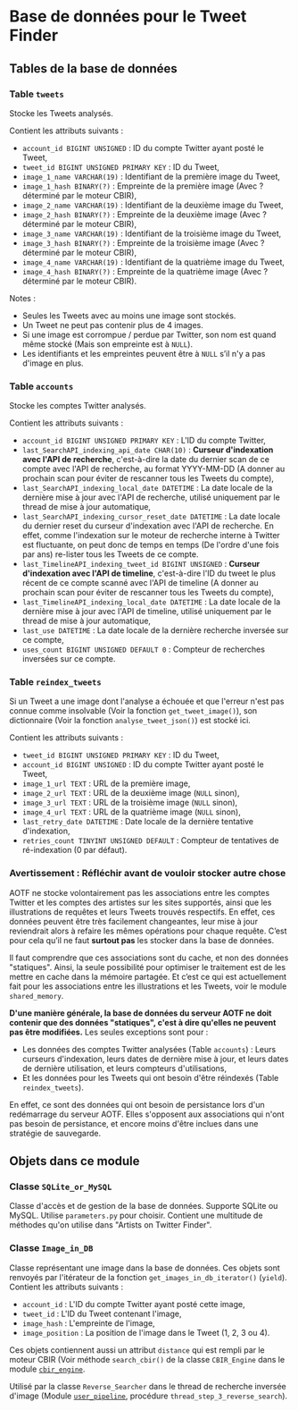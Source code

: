 # Base de données pour le Tweet Finder

## Tables de la base de données

### Table `tweets`

Stocke les Tweets analysés.

Contient les attributs suivants :
* `account_id BIGINT UNSIGNED` : ID du compte Twitter ayant posté le Tweet,
* `tweet_id BIGINT UNSIGNED PRIMARY KEY` : ID du Tweet,
* `image_1_name VARCHAR(19)` : Identifiant de la première image du Tweet,
* `image_1_hash BINARY(?)` : Empreinte de la première image (Avec ? déterminé par le moteur CBIR),
* `image_2_name VARCHAR(19)` : Identifiant de la deuxième image du Tweet,
* `image_2_hash BINARY(?)` : Empreinte de la deuxième image (Avec ? déterminé par le moteur CBIR),
* `image_3_name VARCHAR(19)` : Identifiant de la troisième image du Tweet,
* `image_3_hash BINARY(?)` : Empreinte de la troisième image (Avec ? déterminé par le moteur CBIR),
* `image_4_name VARCHAR(19)` : Identifiant de la quatrième image du Tweet,
* `image_4_hash BINARY(?)` : Empreinte de la quatrième image (Avec ? déterminé par le moteur CBIR).

Notes :
* Seules les Tweets avec au moins une image sont stockés.
* Un Tweet ne peut pas contenir plus de 4 images.
* Si une image est corrompue / perdue par Twitter, son nom est quand même stocké (Mais son empreinte est à `NULL`).
* Les identifiants et les empreintes peuvent être à `NULL` s’il n'y a pas d'image en plus.

### Table `accounts`

Stocke les comptes Twitter analysés.

Contient les attributs suivants :
* `account_id BIGINT UNSIGNED PRIMARY KEY` : L'ID du compte Twitter,
* `last_SearchAPI_indexing_api_date CHAR(10)` : **Curseur d'indexation avec l'API de recherche**, c'est-à-dire la date du dernier scan de ce compte avec l'API de recherche, au format YYYY-MM-DD (A donner au prochain scan pour éviter de rescanner tous les Tweets du compte),
* `last_SearchAPI_indexing_local_date DATETIME` : La date locale de la dernière mise à jour avec l'API de recherche, utilisé uniquement par le thread de mise à jour automatique,
* `last_SearchAPI_indexing_cursor_reset_date DATETIME` : La date locale du dernier reset du curseur d'indexation avec l'API de recherche. En effet, comme l'indexation sur le moteur de recherche interne à Twitter est fluctuante, on peut donc de temps en temps (De l'ordre d'une fois par ans) re-lister tous les Tweets de ce compte.
* `last_TimelineAPI_indexing_tweet_id BIGINT UNSIGNED` : **Curseur d'indexation avec l'API de timeline**, c'est-à-dire l'ID du tweet le plus récent de ce compte scanné avec l'API de timeline (A donner au prochain scan pour éviter de rescanner tous les Tweets du compte),
* `last_TimelineAPI_indexing_local_date DATETIME` : La date locale de la dernière mise à jour avec l'API de timeline, utilisé uniquement par le thread de mise à jour automatique,
* `last_use DATETIME` : La date locale de la dernière recherche inversée sur ce compte,
* `uses_count BIGINT UNSIGNED DEFAULT 0` : Compteur de recherches inversées sur ce compte.

### Table `reindex_tweets`

Si un Tweet a une image dont l'analyse a échouée et que l'erreur n'est pas connue comme insolvable (Voir la fonction `get_tweet_image()`), son dictionnaire (Voir la fonction `analyse_tweet_json()`) est stocké ici.

Contient les attributs suivants :
* `tweet_id BIGINT UNSIGNED PRIMARY KEY` : ID du Tweet,
* `account_id BIGINT UNSIGNED` : ID du compte Twitter ayant posté le Tweet,
* `image_1_url TEXT` : URL de la première image,
* `image_2_url TEXT` : URL de la deuxième image (`NULL` sinon),
* `image_3_url TEXT` : URL de la troisième image (`NULL` sinon),
* `image_4_url TEXT` : URL de la quatrième image (`NULL` sinon),
* `last_retry_date DATETIME` : Date locale de la dernière tentative d'indexation,
* `retries_count TINYINT UNSIGNED DEFAULT` : Compteur de tentatives de ré-indexation (0 par défaut).

### Avertissement : Réfléchir avant de vouloir stocker autre chose

AOTF ne stocke volontairement pas les associations entre les comptes Twitter et les comptes des artistes sur les sites supportés, ainsi que les illustrations de requêtes et leurs Tweets trouvés respectifs. En effet, ces données peuvent être très facilement changeantes, leur mise à jour reviendrait alors à refaire les mêmes opérations pour chaque requête. C’est pour cela qu’il ne faut **surtout pas** les stocker dans la base de données.

Il faut comprendre que ces associations sont du cache, et non des données "statiques". Ainsi, la seule possibilité pour optimiser le traitement est de les mettre en cache dans la mémoire partagée. Et c’est ce qui est actuellement fait pour les associations entre les illustrations et les Tweets, voir le module `shared_memory`.

**D'une manière générale, la base de données du serveur AOTF ne doit contenir que des données "statiques", c'est à dire qu'elles ne peuvent pas être modifiées.** Les seules exceptions sont pour :
* Les données des comptes Twitter analysées (Table `accounts`) : Leurs curseurs d'indexation, leurs dates de dernière mise à jour, et leurs dates de dernière utilisation, et leurs compteurs d'utilisations,
* Et les données pour les Tweets qui ont besoin d'être réindexés (Table `reindex_tweets`).

En effet, ce sont des données qui ont besoin de persistance lors d'un redémarrage du serveur AOTF. Elles s'opposent aux associations qui n'ont pas besoin de persistance, et encore moins d'être inclues dans une stratégie de sauvegarde.


## Objets dans ce module

### Classe `SQLite_or_MySQL`

Classe d'accès et de gestion de la base de données. Supporte SQLite ou MySQL. Utilise `parameters.py` pour choisir. Contient une multitude de méthodes qu'on utilise dans "Artists on Twitter Finder".

### Classe `Image_in_DB`

Classe représentant une image dans la base de données. Ces objets sont renvoyés par l'itérateur de la fonction `get_images_in_db_iterator()` (`yield`). Contient les attributs suivants :
* `account_id` : L'ID du compte Twitter ayant posté cette image,
* `tweet_id` : L'ID du Tweet contenant l'image,
* `image_hash` : L'empreinte de l'image,
* `image_position` : La position de l'image dans le Tweet (1, 2, 3 ou 4).

Ces objets contiennent aussi un attribut `distance` qui est rempli par le moteur CBIR (Voir méthode `search_cbir()` de la classe `CBIR_Engine` dans le module [`cbir_engine`](../cbir_engine).

Utilisé par la classe `Reverse_Searcher` dans le thread de recherche inversée d'image (Module [`user_pipeline`](../../app/user_pipeline), procédure `thread_step_3_reverse_search`).
